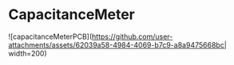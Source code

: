 # CapacitanceMeter

![capacitanceMeterPCB](https://github.com/user-attachments/assets/62039a58-4984-4069-b7c9-a8a9475668bc| width=200)
